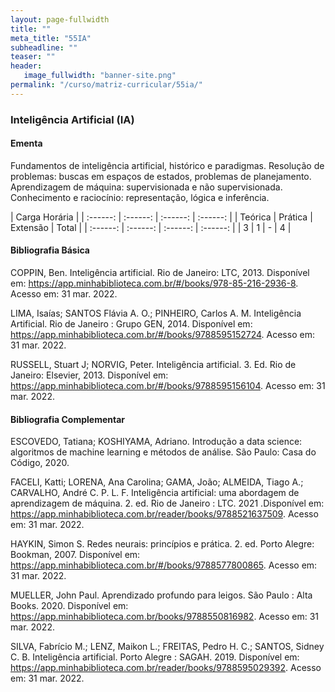 ```yaml
---
layout: page-fullwidth
title: ""
meta_title: "55IA"
subheadline: ""
teaser: ""
header:
   image_fullwidth: "banner-site.png"
permalink: "/curso/matriz-curricular/55ia/"
---
```


### **Inteligência Artificial (IA)**

#### **Ementa**

Fundamentos de inteligência artificial, histórico e paradigmas. Resolução de problemas: buscas em espaços de estados, problemas de planejamento. Aprendizagem de máquina: supervisionada e não supervisionada. Conhecimento e raciocínio: representação, lógica e inferência.

| Carga Horária | 
| :------: | :------: | :------: | :------: |
| Teórica | Prática | Extensão | Total |
| :------: | :------: | :------: | :------: |
| 3 | 1 | - | 4 |

#### **Bibliografia Básica**

COPPIN, Ben. Inteligência artificial. Rio de Janeiro: LTC, 2013. Disponível em: https://app.minhabiblioteca.com.br/#/books/978-85-216-2936-8. Acesso em: 31 mar. 2022. 

LIMA, Isaías; SANTOS Flávia A. O.; PINHEIRO, Carlos A. M. Inteligência Artificial. Rio de Janeiro : Grupo GEN, 2014. Disponível em: https://app.minhabiblioteca.com.br/#/books/9788595152724. Acesso em: 31 mar. 2022. 

RUSSELL, Stuart J; NORVIG, Peter. Inteligência artificial. 3. Ed. Rio de Janeiro: Elsevier, 2013. Disponível em: https://app.minhabiblioteca.com.br/#/books/9788595156104. Acesso em: 31 mar. 2022. 

#### **Bibliografia Complementar**

ESCOVEDO, Tatiana; KOSHIYAMA, Adriano. Introdução a data science: algoritmos de machine learning e métodos de análise. São Paulo: Casa do Código, 2020. 

FACELI, Katti; LORENA, Ana Carolina; GAMA, João; ALMEIDA, Tiago A.; CARVALHO, André C. P. L. F. Inteligência artificial: uma abordagem de aprendizagem de máquina. 2. ed. Rio de Janeiro : LTC. 2021 .Disponível em: https://app.minhabiblioteca.com.br/reader/books/9788521637509. Acesso em: 31 mar. 2022. 

HAYKIN, Simon S. Redes neurais: princípios e prática. 2. ed. Porto Alegre: Bookman, 2007.  Disponível em: https://app.minhabiblioteca.com.br/#/books/9788577800865. Acesso em: 31 mar. 2022. 

MUELLER, John Paul. Aprendizado profundo para leigos. São Paulo : Alta Books. 2020. Disponível em: https://app.minhabiblioteca.com.br/books/9788550816982. Acesso em: 31 mar. 2022. 

SILVA, Fabrício M.; LENZ, Maikon L.; FREITAS, Pedro H. C.; SANTOS, Sidney C. B. Inteligência artificial. Porto Alegre : SAGAH. 2019. Disponível em: https://app.minhabiblioteca.com.br/reader/books/9788595029392. Acesso em: 31 mar. 2022. 
